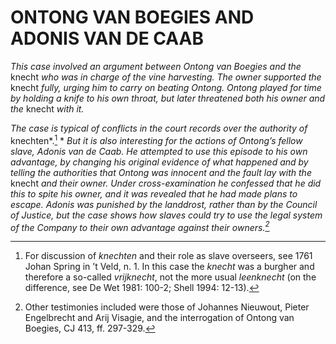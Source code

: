 # ONTONG VAN BOEGIES AND ADONIS VAN DE CAAB

*This case involved an argument between Ontong van Boegies and the* knecht *who was in charge of the vine harvesting. The owner supported the* knecht *fully, urging him to carry on beating Ontong. Ontong played for time by holding a knife to his own throat, but later threatened both his owner and the* knecht *with it.*

*The case is typical of conflicts in the court records over the authority of* knechten*.[^1] * *But it is also interesting for the actions of Ontong’s fellow slave, Adonis van de Caab. He attempted to use this episode to his own advantage, by changing his original evidence of what happened and by telling the authorities that Ontong was innocent and the fault lay with the* knecht *and their owner. Under cross-examination he confessed that he did this to spite his owner, and it was revealed that he had made plans to escape. Adonis was punished by the landdrost, rather than by the Council of Justice, but the case shows how slaves could try to use the legal system of the Company to their own advantage against their owners.[^2]*

[^1]: For discussion of *knechten* and their role as slave overseers, see 1761 Johan Spring in ’t Veld, n. 1. In this case the *knecht* was a burgher and therefore a so-called *vrijknecht*, not the more usual *leenknecht* (on the difference, see De Wet 1981: 100-2; Shell 1994: 12-13).

[^2]: Other testimonies included were those of Johannes Nieuwout, Pieter Engelbrecht and Arij Visagie, and the interrogation of Ontong van Boegies, CJ 413, ff. 297-329.